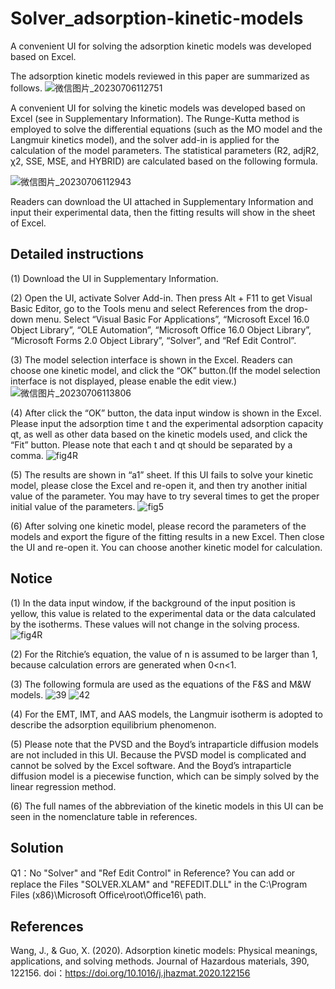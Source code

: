 # Solver_adsorption-kinetic-models
A convenient UI for solving the adsorption kinetic models was developed based on Excel.

The adsorption kinetic models reviewed in this paper are summarized as follows.
![微信图片_20230706112751](https://github.com/JunHuaBai96/Solver_adsorption-kinetic-models/assets/102909786/7683d1ef-8cb3-4381-becd-9663e29ce31b)

A convenient UI for solving the kinetic models was developed based on Excel (see in Supplementary Information). The Runge-Kutta method is employed to solve the differential equations (such as the MO model and the Langmuir kinetics model), and the solver add-in is applied for the calculation of the model parameters. The statistical parameters (R2, adjR2, χ2, SSE, MSE, and HYBRID) are calculated based on the following formula.

![微信图片_20230706112943](https://github.com/JunHuaBai96/Solver_adsorption-kinetic-models/assets/102909786/a8ae3fb2-6dbf-4dfe-aff2-23b474024b62)

Readers can download the UI attached in Supplementary Information and input their experimental data, then the fitting results will show in the sheet of Excel.

## Detailed instructions
(1) Download the UI in Supplementary Information.

(2) Open the UI, activate Solver Add-in. Then press Alt + F11 to get Visual Basic Editor, go to the Tools menu and select References from the drop-down menu. Select “Visual Basic For Applications”, “Microsoft Excel 16.0 Object Library”, “OLE Automation”, “Microsoft Office 16.0 Object Library”, “Microsoft Forms 2.0 Object Library”, “Solver”, and “Ref Edit Control”.

(3) The model selection interface is shown in the Excel. Readers can choose one kinetic model, and click the “OK” button.(If the model selection interface is not displayed, please enable the edit view.)
![微信图片_20230706113806](https://github.com/JunHuaBai96/Solver_adsorption-kinetic-models/assets/102909786/ef4ca7c2-ec4b-4b3f-81d0-600b451387dc)

(4) After click the “OK” button, the data input window is shown in the Excel. Please input the adsorption time t and the experimental adsorption capacity qt, as well as other data based on the kinetic models used, and click the “Fit” button. Please note that each t and qt should be separated by a comma. 
![fig4R](https://github.com/JunHuaBai96/Solver_adsorption-kinetic-models/assets/102909786/9332c76d-1717-412c-b2c7-4ad17aa6c0c7)

(5) The results are shown in “a1” sheet. If this UI fails to solve your kinetic model, please close the Excel and re-open it, and then try another initial value of the parameter. You may have to try several times to get the proper initial value of the parameters.
![fig5](https://github.com/JunHuaBai96/Solver_adsorption-kinetic-models/assets/102909786/73dd70b2-4ee7-4090-853a-f38ee227f7b2)

(6) After solving one kinetic model, please record the parameters of the models and export the figure of the fitting results in a new Excel. Then close the UI and re-open it. You can choose another kinetic model for calculation.

## Notice
(1) In the data input window, if the background of the input position is yellow, this value is related to the experimental data or the data calculated by the isotherms. These values will not change in the solving process.
![fig4R](https://github.com/JunHuaBai96/Solver_adsorption-kinetic-models/assets/102909786/04af07ec-7706-4cfc-b346-328ce0cc35fa)

(2) For the Ritchie’s equation, the value of n is assumed to be larger than 1, because calculation errors are generated when 0<n<1.

(3) The following formula are used as the equations of the F&S and M&W models.
![39](https://github.com/JunHuaBai96/Solver_adsorption-kinetic-models/assets/102909786/a9166054-bce9-42b1-9f33-f2de42ed666a)
![42](https://github.com/JunHuaBai96/Solver_adsorption-kinetic-models/assets/102909786/d213aa11-f8be-4b61-9acc-00c48e17f4a4)

(4) For the EMT, IMT, and AAS models, the Langmuir isotherm is adopted to describe the adsorption equilibrium phenomenon.

(5) Please note that the PVSD and the Boyd’s intraparticle diffusion models are not included in this UI. Because the PVSD model is complicated and cannot be solved by the Excel software. And the Boyd’s intraparticle diffusion model is a piecewise function, which can be simply solved by the linear regression method.

(6) The full names of the abbreviation of the kinetic models in this UI can be seen in the nomenclature table in references.

## Solution
Q1：No "Solver" and "Ref Edit Control" in Reference?
You can add or replace the Files "SOLVER.XLAM" and "REFEDIT.DLL" in the C:\Program Files (x86)\Microsoft Office\root\Office16\ path.

## References
Wang, J., & Guo, X. (2020). Adsorption kinetic models: Physical meanings, applications, and solving methods. Journal of Hazardous materials, 390, 122156. doi：https://doi.org/10.1016/j.jhazmat.2020.122156
